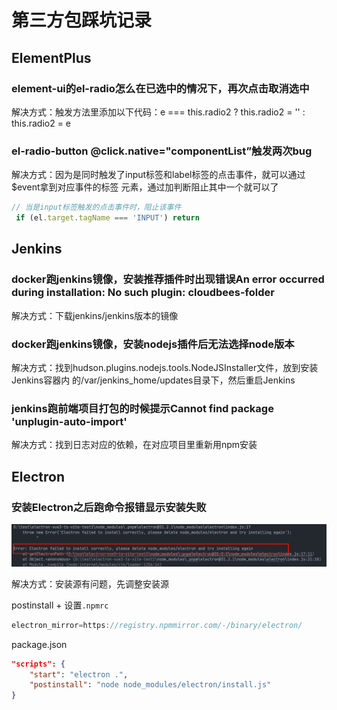 # 第三方包踩坑记录

## ElementPlus

### element-ui的el-radio怎么在已选中的情况下，再次点击取消选中

 解决方式：触发方法里添加以下代码：e === this.radio2 ? this.radio2 = '' : this.radio2 = e

### el-radio-button @click.native="componentList”触发两次bug

 解决方式：因为是同时触发了input标签和label标签的点击事件，就可以通过$event拿到对应事件的标签
元素，通过加判断阻止其中一个就可以了  

```javascript
// 当是input标签触发的点击事件时，阻止该事件
 if (el.target.tagName === 'INPUT') return 
```



## Jenkins

### docker跑jenkins镜像，安装推荐插件时出现错误An error occurred during installation: No such plugin: cloudbees-folder

解决方式：下载jenkins/jenkins版本的镜像

### docker跑jenkins镜像，安装nodejs插件后无法选择node版本

解决方式：找到hudson.plugins.nodejs.tools.NodeJSInstaller文件，放到安装Jenkins容器内 的/var/jenkins_home/updates目录下，然后重启Jenkins

### jenkins跑前端项目打包的时候提示Cannot find package 'unplugin-auto-import'

解决方式：找到日志对应的依赖，在对应项目里重新用npm安装



## Electron

### 安装Electron之后跑命令报错显示安装失败

![image-20240723230744708](public/md_doc_img/image-20240723230744708.png)

解决方式：安装源有问题，先调整安装源

postinstall + 设置`.npmrc`

```ts
electron_mirror=https://registry.npmmirror.com/-/binary/electron/
```

package.json

```json
"scripts": {
    "start": "electron .",
    "postinstall": "node node_modules/electron/install.js"
}
```

